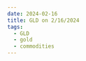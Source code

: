 ```yaml
---
date: 2024-02-16
title: GLD on 2/16/2024
tags: 
  - GLD
  - gold
  - commodities
---
```

<div class="post">
<snapshot-grid 
    :reports="['2024/02/15/CTA/gold', '2024/02/16/CTA/gold', '2024/02/16/MTP/GLD']"
    chart="2024/02/16/Chart/GLD"
/>
<p>

</p>
<p>

</p>
</div>
